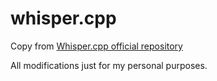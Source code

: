 # whisper.cpp

Copy from [Whisper.cpp official repository](https://github.com/ggml-org/whisper.cpp)

All modifications just for my personal purposes.
